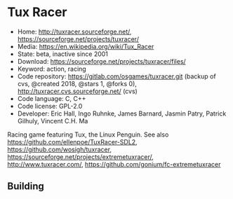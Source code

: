 # Tux Racer

- Home: http://tuxracer.sourceforge.net/, https://sourceforge.net/projects/tuxracer/
- Media: https://en.wikipedia.org/wiki/Tux_Racer
- State: beta, inactive since 2001
- Download: https://sourceforge.net/projects/tuxracer/files/
- Keyword: action, racing
- Code repository: https://gitlab.com/osgames/tuxracer.git (backup of cvs, @created 2018, @stars 1, @forks 0), http://tuxracer.cvs.sourceforge.net/ (cvs)
- Code language: C, C++
- Code license: GPL-2.0
- Developer: Eric Hall, Ingo Ruhnke, James Barnard, Jasmin Patry, Patrick Gilhuly, Vincent C.H. Ma

Racing game featuring Tux, the Linux Penguin.
See also https://github.com/ellenpoe/TuxRacer-SDL2, https://github.com/wosigh/tuxracer, https://sourceforge.net/projects/extremetuxracer/, http://www.tuxracer.com/, https://github.com/gonium/fc-extremetuxracer

## Building
